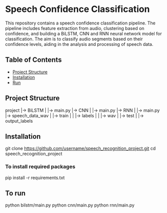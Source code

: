 # Speech Confidence Classification

This repository contains a speech confidence classification pipeline. The pipeline includes feature extraction from audio, clustering based on confidence, and building a BiLSTM, CNN and RNN neural network model for classification. The aim is to classify audio segments based on their confidence levels, aiding in the analysis and processing of speech data.

## Table of Contents
- [Project Structure](#project-structure)
- [Installation](#installation)
- [Run](#to-run)

## Project Structure

project
    |-> BiLSTM
    |   |-> main.py
    |-> CNN
    |   |-> main.py
    |-> RNN
    |   |-> main.py
    |-> speech_data_wav
    |   |-> train
    |   |   |-> labels
    |   |   |-> wav
    |   |-> test
    |   |-> output_labels

## Installation

git clone https://github.com/username/speech_recognition_project.git
cd speech_recognition_project

### To install required packages
pip install -r requirements.txt

## To run
python bilstm/main.py
python cnn/main.py
python rnn/main.py